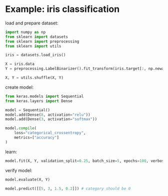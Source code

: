 # Example: iris classification

load and prepare dataset:

```py
import numpy as np
from sklearn import datasets
from sklearn import preprocessing
from sklearn import utils

iris = datasets.load_iris()

X = iris.data
Y = preprocessing.LabelBinarizer().fit_transform(iris.target[:, np.newaxis])

X, Y = utils.shuffle(X, Y)
```

create model:

```py
from keras.models import Sequential
from keras.layers import Dense

model = Sequential()
model.add(Dense(8, activation="relu"))
model.add(Dense(3, activation="softmax"))

model.compile(
    loss="categorical_crossentropy",
    metrics=["accuracy"]
)
```

learn:

```py
model.fit(X, Y, validation_split=0.25, batch_size=5, epochs=100, verbose=1)
```

verify model:

```py
model.evaluate(X, Y)

model.predict([[5, 3, 1.5, 0.2]]) # category should be 0
```
